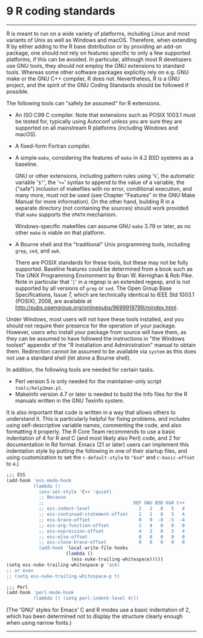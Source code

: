 # 9 R coding standards

---

R is meant to run on a wide variety of platforms, including Linux and
most variants of Unix as well as Windows and macOS. Therefore, when
extending R by either adding to the R base distribution or by providing
an add-on package, one should not rely on features specific to only a
few supported platforms, if this can be avoided. In particular, although
most R developers use GNU tools, they should not employ the GNU
extensions to standard tools. Whereas some other software packages
explicitly rely on e.g. GNU make or the GNU C++ compiler, R does not.
Nevertheless, R is a GNU project, and the spirit of the GNU Coding
Standards should be followed if possible.

The following tools can "safely be assumed" for R extensions.

- An ISO C99 C compiler. Note that extensions such as POSIX 1003.1
  must be tested for, typically using Autoconf unless you are sure
  they are supported on all mainstream R platforms (including Windows
  and macOS).

- A fixed-form Fortran compiler.

- A simple `make`, considering the features of `make` in 4.2 BSD
  systems as a baseline.

  GNU or other extensions, including pattern rules using
  '`%`', the automatic variable '`$^`', the
  '`+=`' syntax to append to the value of a variable, the
  ("safe") inclusion of makefiles with no error, conditional
  execution, and many more, must not be used (see Chapter "Features"
  in the GNU Make Manual for more information). On the other hand,
  building R in a separate directory (not containing the sources)
  should work provided that `make` supports the `VPATH` mechanism.

  Windows-specific makefiles can assume GNU `make` 3.79 or later, as
  no other `make` is viable on that platform.

- A Bourne shell and the "traditional" Unix programming tools,
  including `grep`, `sed`, and `awk`.

  There are POSIX standards for these tools, but these may not be
  fully supported. Baseline features could be determined from a book
  such as The UNIX Programming Environment by Brian W. Kernighan & Rob
  Pike. Note in particular that '`|`' in a regexp is an
  extended regexp, and is not supported by all versions of `grep` or
  `sed`. The Open Group Base Specifications, Issue 7, which are
  technically identical to IEEE Std 1003.1 (POSIX), 2008, are
  available at
  <http://pubs.opengroup.org/onlinepubs/9699919799/mindex.html>.

Under Windows, most users will not have these tools installed, and you
should not require their presence for the operation of your package.
However, users who install your package from source will have them, as
they can be assumed to have followed the instructions in "the Windows
toolset" appendix of the "R Installation and Administration" manual to
obtain them. Redirection cannot be assumed to be available via `system`
as this does not use a standard shell (let alone a Bourne shell).

In addition, the following tools are needed for certain tasks.

- Perl version 5 is only needed for the maintainer-only script
  `tools/help2man.pl`.
- Makeinfo version 4.7 or later is needed to build the Info files for
  the R manuals written in the GNU Texinfo system.

It is also important that code is written in a way that allows others to
understand it. This is particularly helpful for fixing problems, and
includes using self-descriptive variable names, commenting the code, and
also formatting it properly. The R Core Team recommends to use a basic
indentation of 4 for R and C (and most likely also Perl) code, and 2 for
documentation in Rd format. Emacs (21 or later) users can implement this
indentation style by putting the following in one of their startup
files, and using customization to set the `c-default-style` to `"bsd"`
and `c-basic-offset` to `4`.)

```r
;;; ESS
(add-hook 'ess-mode-hook
          (lambda ()
            (ess-set-style 'C++ 'quiet)
            ;; Because
            ;;                                 DEF GNU BSD K&R C++
            ;; ess-indent-level                  2   2   8   5   4
            ;; ess-continued-statement-offset    2   2   8   5   4
            ;; ess-brace-offset                  0   0  -8  -5  -4
            ;; ess-arg-function-offset           2   4   0   0   0
            ;; ess-expression-offset             4   2   8   5   4
            ;; ess-else-offset                   0   0   0   0   0
            ;; ess-close-brace-offset            0   0   0   0   0
            (add-hook 'local-write-file-hooks
                      (lambda ()
                        (ess-nuke-trailing-whitespace)))))
(setq ess-nuke-trailing-whitespace-p 'ask)
;; or even
;; (setq ess-nuke-trailing-whitespace-p t)
```

```r
;;; Perl
(add-hook 'perl-mode-hook
          (lambda () (setq perl-indent-level 4)))
```

(The 'GNU' styles for Emacs' C and R modes use a basic indentation of 2,
which has been determined not to display the structure clearly enough
when using narrow fonts.)

---
